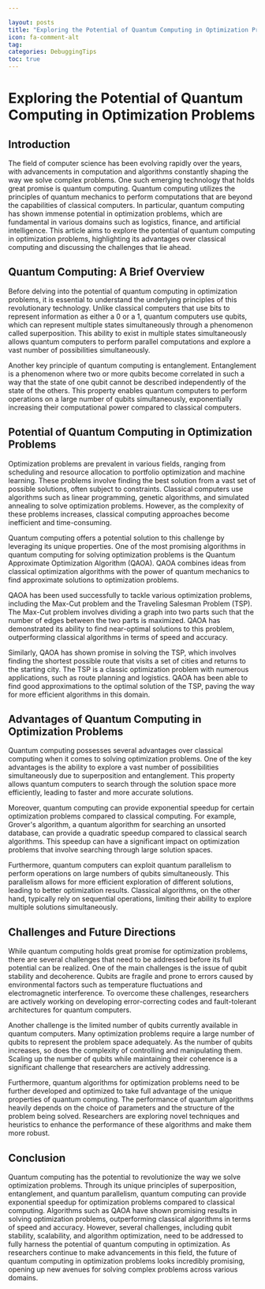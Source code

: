 ```yaml
---

layout: posts
title: "Exploring the Potential of Quantum Computing in Optimization Problems"
icon: fa-comment-alt
tag:      
categories: DebuggingTips
toc: true
---
```




# Exploring the Potential of Quantum Computing in Optimization Problems

## Introduction

The field of computer science has been evolving rapidly over the years, with advancements in computation and algorithms constantly shaping the way we solve complex problems. One such emerging technology that holds great promise is quantum computing. Quantum computing utilizes the principles of quantum mechanics to perform computations that are beyond the capabilities of classical computers. In particular, quantum computing has shown immense potential in optimization problems, which are fundamental in various domains such as logistics, finance, and artificial intelligence. This article aims to explore the potential of quantum computing in optimization problems, highlighting its advantages over classical computing and discussing the challenges that lie ahead.

## Quantum Computing: A Brief Overview

Before delving into the potential of quantum computing in optimization problems, it is essential to understand the underlying principles of this revolutionary technology. Unlike classical computers that use bits to represent information as either a 0 or a 1, quantum computers use qubits, which can represent multiple states simultaneously through a phenomenon called superposition. This ability to exist in multiple states simultaneously allows quantum computers to perform parallel computations and explore a vast number of possibilities simultaneously.

Another key principle of quantum computing is entanglement. Entanglement is a phenomenon where two or more qubits become correlated in such a way that the state of one qubit cannot be described independently of the state of the others. This property enables quantum computers to perform operations on a large number of qubits simultaneously, exponentially increasing their computational power compared to classical computers.

## Potential of Quantum Computing in Optimization Problems

Optimization problems are prevalent in various fields, ranging from scheduling and resource allocation to portfolio optimization and machine learning. These problems involve finding the best solution from a vast set of possible solutions, often subject to constraints. Classical computers use algorithms such as linear programming, genetic algorithms, and simulated annealing to solve optimization problems. However, as the complexity of these problems increases, classical computing approaches become inefficient and time-consuming.

Quantum computing offers a potential solution to this challenge by leveraging its unique properties. One of the most promising algorithms in quantum computing for solving optimization problems is the Quantum Approximate Optimization Algorithm (QAOA). QAOA combines ideas from classical optimization algorithms with the power of quantum mechanics to find approximate solutions to optimization problems.

QAOA has been used successfully to tackle various optimization problems, including the Max-Cut problem and the Traveling Salesman Problem (TSP). The Max-Cut problem involves dividing a graph into two parts such that the number of edges between the two parts is maximized. QAOA has demonstrated its ability to find near-optimal solutions to this problem, outperforming classical algorithms in terms of speed and accuracy.

Similarly, QAOA has shown promise in solving the TSP, which involves finding the shortest possible route that visits a set of cities and returns to the starting city. The TSP is a classic optimization problem with numerous applications, such as route planning and logistics. QAOA has been able to find good approximations to the optimal solution of the TSP, paving the way for more efficient algorithms in this domain.

## Advantages of Quantum Computing in Optimization Problems

Quantum computing possesses several advantages over classical computing when it comes to solving optimization problems. One of the key advantages is the ability to explore a vast number of possibilities simultaneously due to superposition and entanglement. This property allows quantum computers to search through the solution space more efficiently, leading to faster and more accurate solutions.

Moreover, quantum computing can provide exponential speedup for certain optimization problems compared to classical computing. For example, Grover's algorithm, a quantum algorithm for searching an unsorted database, can provide a quadratic speedup compared to classical search algorithms. This speedup can have a significant impact on optimization problems that involve searching through large solution spaces.

Furthermore, quantum computers can exploit quantum parallelism to perform operations on large numbers of qubits simultaneously. This parallelism allows for more efficient exploration of different solutions, leading to better optimization results. Classical algorithms, on the other hand, typically rely on sequential operations, limiting their ability to explore multiple solutions simultaneously.

## Challenges and Future Directions

While quantum computing holds great promise for optimization problems, there are several challenges that need to be addressed before its full potential can be realized. One of the main challenges is the issue of qubit stability and decoherence. Qubits are fragile and prone to errors caused by environmental factors such as temperature fluctuations and electromagnetic interference. To overcome these challenges, researchers are actively working on developing error-correcting codes and fault-tolerant architectures for quantum computers.

Another challenge is the limited number of qubits currently available in quantum computers. Many optimization problems require a large number of qubits to represent the problem space adequately. As the number of qubits increases, so does the complexity of controlling and manipulating them. Scaling up the number of qubits while maintaining their coherence is a significant challenge that researchers are actively addressing.

Furthermore, quantum algorithms for optimization problems need to be further developed and optimized to take full advantage of the unique properties of quantum computing. The performance of quantum algorithms heavily depends on the choice of parameters and the structure of the problem being solved. Researchers are exploring novel techniques and heuristics to enhance the performance of these algorithms and make them more robust.

## Conclusion

Quantum computing has the potential to revolutionize the way we solve optimization problems. Through its unique principles of superposition, entanglement, and quantum parallelism, quantum computing can provide exponential speedup for optimization problems compared to classical computing. Algorithms such as QAOA have shown promising results in solving optimization problems, outperforming classical algorithms in terms of speed and accuracy. However, several challenges, including qubit stability, scalability, and algorithm optimization, need to be addressed to fully harness the potential of quantum computing in optimization. As researchers continue to make advancements in this field, the future of quantum computing in optimization problems looks incredibly promising, opening up new avenues for solving complex problems across various domains.